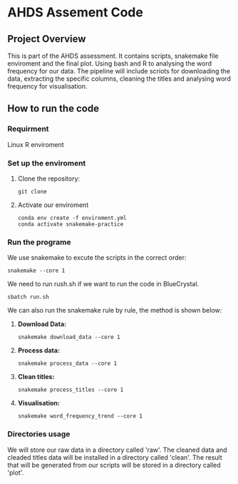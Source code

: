 # AHDS Assement Code

## Project Overview
This is part of the AHDS assessment. It contains scripts, snakemake file enviroment and the final plot. Using bash and R to analysing the word frequency for our data. The pipeline will include scriots for
downloading the data, extracting the specific columns, cleaning the titles and analysing word frequency for visualisation.


## How to run the code

### Requirment
Linux
R enviroment

### Set up the enviroment

1. Clone the repository:
	```
	git clone 
	```

2. Activate our enviroment
	```
	conda env create -f enviroment.yml
	conda activate snakemake-practice
	```

### Run the programe
We use snakemake to excute the scripts in the correct order:

```
snakemake --core 1
```

We need to run rush.sh if we want to run the code in BlueCrystal.

```
sbatch run.sh
```

We can also run the snakemake rule by rule, the method is shown below:

1. **Download Data:**
	```
	snakemake download_data --core 1
	```

2. **Process data:**
	```
	snakemake process_data --core 1
	```

3. **Clean titles:**
	```
	snakemake process_titles --core 1
	```

4. **Visualisation:**
	```
	snakemake word_frequency_trend --core 1
	```

### Directories usage
We will store our raw data in a directory called 'raw'. The cleaned data and cleaded titles data will be installed in a directory called 'clean'.
The result that will be generated from our scripts will be stored in a directory called 'plot'.
